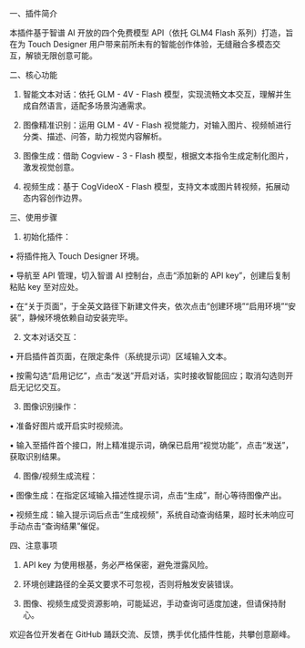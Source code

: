 
一、插件简介

本插件基于智谱 AI 开放的四个免费模型 API（依托 GLM4 Flash 系列）打造，旨在为 Touch Designer 用户带来前所未有的智能创作体验，无缝融合多模态交互，解锁无限创意可能。

二、核心功能

1. 智能文本对话：依托 GLM - 4V - Flash 模型，实现流畅文本交互，理解并生成自然语言，适配多场景沟通需求。

2. 图像精准识别：运用 GLM - 4V - Flash 视觉能力，对输入图片、视频帧进行分类、描述、问答，助力视觉内容解析。

3. 图像生成：借助 Cogview - 3 - Flash 模型，根据文本指令生成定制化图片，激发视觉创意。

4. 视频生成：基于 CogVideoX - Flash 模型，支持文本或图片转视频，拓展动态内容创作边界。

三、使用步骤

1. 初始化插件：

• 将插件拖入 Touch Designer 环境。

• 导航至 API 管理，切入智谱 AI 控制台，点击“添加新的 API key”，创建后复制粘贴 key 至对应处。

• 在“关于页面”，于全英文路径下新建文件夹，依次点击“创建环境”“启用环境”“安装”，静候环境依赖自动安装完毕。

2. 文本对话交互：

• 开启插件首页面，在限定条件（系统提示词）区域输入文本。

• 按需勾选“启用记忆”，点击“发送”开启对话，实时接收智能回应；取消勾选则开启无记忆交互。

3. 图像识别操作：

• 准备好图片或开启实时视频流。

• 输入至插件首个接口，附上精准提示词，确保已启用“视觉功能”，点击“发送”，获取识别结果。

4. 图像/视频生成流程：

• 图像生成：在指定区域输入描述性提示词，点击“生成”，耐心等待图像产出。

• 视频生成：输入提示词后点击“生成视频”，系统自动查询结果，超时长未响应可手动点击“查询结果”催促。

四、注意事项

1. API key 为使用根基，务必严格保密，避免泄露风险。

2. 环境创建路径的全英文要求不可忽视，否则将触发安装错误。

3. 图像、视频生成受资源影响，可能延迟，手动查询可适度加速，但请保持耐心。

欢迎各位开发者在 GitHub 踊跃交流、反馈，携手优化插件性能，共攀创意巅峰。
